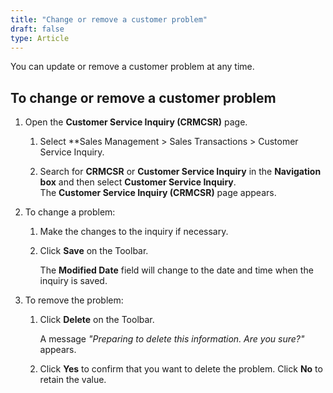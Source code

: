 ```yaml
---
title: "Change or remove a customer problem"
draft: false
type: Article 
---
```


You can update or remove a customer problem at any time.

## To change or remove a customer problem

1.  Open the **Customer Service Inquiry (CRMCSR)** page.

    1. Select **Sales Management > Sales Transactions > Customer Service Inquiry.

    2.  Search for **CRMCSR** or **Customer Service Inquiry** in the **Navigation box** and then select **Customer Service Inquiry**. <br>The **Customer Service Inquiry (CRMCSR)** page appears.

2.  To change a problem:
    1.  Make the changes to the inquiry if necessary.
    1.  Click **Save** on the Toolbar.

        The **Modified Date** field will change to the date and time when the inquiry is saved.

2.  To remove the problem:
    1.  Click **Delete** on the Toolbar.

        A message *"Preparing to delete this information. Are you sure?"* appears.

    1.  Click **Yes** to confirm that you want to delete the problem. Click **No** to retain the value.